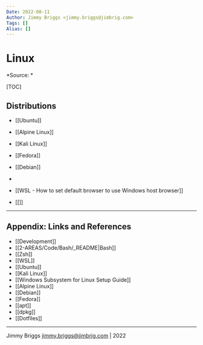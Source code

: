 ```yaml
---
Date: 2022-08-11
Author: Jimmy Briggs <jimmy.briggs@jimbrig.com>
Tags: []
Alias: []
---
```


# Linux

*Source: *

[TOC]

## Distributions

- [[Ubuntu]]
- [[Alpine Linux]]
- [[Kali Linux]]
- [[Fedora]]
- [[Debian]]
- 

- [[WSL - How to set default browser to use Windows host browser]]
- [[]]

***

## Appendix: Links and References

- [[Development]]
- [[2-AREAS/Code/Bash/_README|Bash]]
- [[Zsh]]
- [[WSL]]
- [[Ubuntu]]
- [[Kali Linux]]
- [[Windows Subsystem for Linux Setup Guide]]
- [[Alpine Linux]]
- [[Debian]]
- [[Fedora]]
- [[apt]]
- [[dpkg]]
- [[Dotfiles]]

***

Jimmy Briggs <jimmy.briggs@jimbrig.com> | 2022